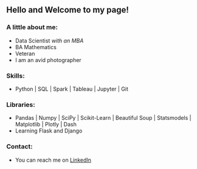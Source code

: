 ## Hello and Welcome to my page!

### A little about me:

- Data Scientist *with an MBA*
- BA Mathematics 
- Veteran 
- I am an avid photographer

### Skills:
- Python | SQL | Spark | Tableau | Jupyter | Git

### Libraries:
- Pandas | Numpy | SciPy | Scikit-Learn | Beautiful Soup | Statsmodels | Matplotlib | Plotly | Dash
- Learning Flask and Django

### Contact:
- You can reach me on [LinkedIn](https://www.linkedin.com/in/jeffakinsmba/) 


  
